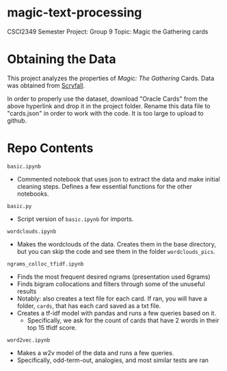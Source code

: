 # magic-text-processing
CSCI2349 Semester Project: Group 9
Topic: Magic the Gathering cards

# Obtaining the Data

This project analyzes the properties of *Magic: The Gathering* Cards. Data was obtained from [Scryfall](https://scryfall.com/docs/api/bulk-data). 

In order to properly use the dataset, download "Oracle Cards" from the above hyperlink and drop it in the project folder. Rename this data file to "cards.json" in order to work with the code. It is too large to upload to github. 

# Repo Contents
`basic.ipynb`
- Commented notebook that uses json to extract the data and make initial cleaning steps. Defines a few essential functions for the other notebooks. 

`basic.py`
- Script version of `basic.ipynb` for imports.

`wordclouds.ipynb`
- Makes the wordclouds of the data. Creates them in the base directory, but you can skip the code and see them in the folder `wordclouds_pics`.

`ngrams_colloc_tfidf.ipynb`
- Finds the most frequent desired ngrams (presentation used 6grams)
- Finds bigram collocations and filters through some of the unuseful results
- Notably: also creates a text file for each card. If ran, you will have a folder, `cards`, that has each card saved as a txt file.
- Creates a tf-idf model with pandas and runs a few queries based on it.
    - Specifically, we ask for the count of cards that have 2 words in their top 15 tfidf score.

`word2vec.ipynb`
- Makes a w2v model of the data and runs a few queries.
- Specifically, odd-term-out, analogies, and most similar tests are ran
